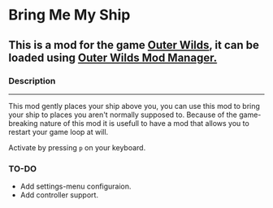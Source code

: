 ﻿# Bring Me My Ship

## This is a mod for the game [Outer Wilds](https://store.steampowered.com/app/753640/Outer_Wilds/), it can be loaded using [Outer Wilds Mod Manager.](https://outerwildsmods.com/)

### Description

---
This mod gently places your ship above you, you can use this mod to bring your ship to places you aren't normally supposed to.
Because of the game-breaking nature of this mod it is usefull to have a mod that allows you to restart your game loop at will.

Activate by pressing `p` on your keyboard.

### TO-DO

* Add settings-menu configuraion.
* Add controller support.

